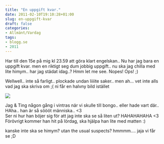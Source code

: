 ```yaml
---
title: "En uppgift kvar."
date: 2011-02-10T19:10:28+01:00
slug: en-uppgift-kvar
draft: false
categories:
- Allmänt/Vardag
tags:
- blogg.se
- 2011
---
```

Har till den 15e på mig kl 23.59 att göra klart engelskan.. Nu har jag bara en uppgift kvar. men en riktigt seg dum jobbig uppgift.. nu ska jag chilla med lite himym.. har jag städat idag..? Hmm let me see. Nopes! Ops! ;)  
  
Wellwell.. inte så farligt.. plockade undan liiiite saker.. men ah... vet inte alls vad jag ska skriva om ;( ni får en halvny bild istället  
  
![](/assets/images/blogg.se/dsc00583_131842461.jpg)  
  
Jag & Ting någon gång i vintras när vi skulle till bongo.. eller hade vart där.. HAha.. han är så söööt människa.. <3  
Ser ni hur han böjer sig för att jag inte ska se så liten ut? HAHAHAHAHA <3  
Förövrigt kommer han hit på lördag, ska hjälpa han lite med matten :)  
  
  
kanske inte ska se himym? utan the usual suspects? hmmmm.... jaja vi får se ;D